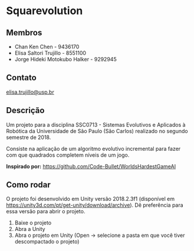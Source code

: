 # Squarevolution

## Membros
- Chan Ken Chen - 9436170
- Elisa Saltori Trujillo - 8551100
- Jorge Hideki Motokubo Halker - 9292945

## Contato
elisa.trujillo@usp.br

## Descrição

Um projeto para a disciplina SSC0713 - Sistemas Evolutivos e Aplicados à Robótica da Universidade de São Paulo (São Carlos) realizado no segundo semestre de 2018.

Consiste na aplicação de um algoritmo evolutivo incremental para fazer com que quadrados completem níveis de um jogo.

**Inspirado por:** 
https://github.com/Code-Bullet/WorldsHardestGameAI

## Como rodar
O projeto foi desenvolvido em Unity versão 2018.2.3f1 (disponível em https://unity3d.com/pt/get-unity/download/archive). Dê preferência para essa versão para abrir o projeto.
1) Baixe o projeto
2) Abra a Unity 
3) Abra o projeto em Unity (Open -> selecione a pasta em que você tiver descompactado o projeto)

